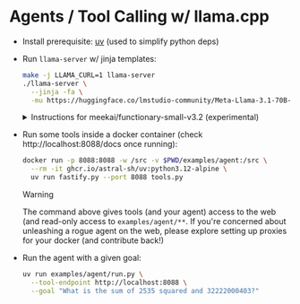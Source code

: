 # Agents / Tool Calling w/ llama.cpp

- Install prerequisite: [uv](https://docs.astral.sh/uv/) (used to simplify python deps)

- Run `llama-server` w/ jinja templates:

  ```bash
  make -j LLAMA_CURL=1 llama-server
  ./llama-server \
    --jinja -fa \
    -mu https://huggingface.co/lmstudio-community/Meta-Llama-3.1-70B-Instruct-GGUF/resolve/main/Meta-Llama-3.1-70B-Instruct-Q4_K_M.gguf
  ```

  <details>
  <summary>Instructions for meekai/functionary-small-v3.2 (experimental)</summary>

  The template in the GGUF doesn't seem to support tool calls, but its bigger brother's template can be used:

  ```bash
  ./llama-server \
    --jinja -fa \
    -mu https://huggingface.co/meetkai/functionary-small-v3.2-GGUF/resolve/main/functionary-small-v3.2.Q4_0.gguf \
    --chat-template-file tests/chat/templates/meetkai-functionary-medium-v3.2.jinja
  ```

  </details>

- Run some tools inside a docker container (check http://localhost:8088/docs once running):

  ```bash
  docker run -p 8088:8088 -w /src -v $PWD/examples/agent:/src \
    --rm -it ghcr.io/astral-sh/uv:python3.12-alpine \
    uv run fastify.py --port 8088 tools.py
  ```

  > [!WARNING]
  > The command above gives tools (and your agent) access to the web (and read-only access to `examples/agent/**`. If you're concerned about unleashing a rogue agent on the web, please explore setting up proxies for your docker (and contribute back!)

- Run the agent with a given goal:

  ```bash
  uv run examples/agent/run.py \
    --tool-endpoint http://localhost:8088 \
    --goal "What is the sum of 2535 squared and 32222000403?"
  ```
